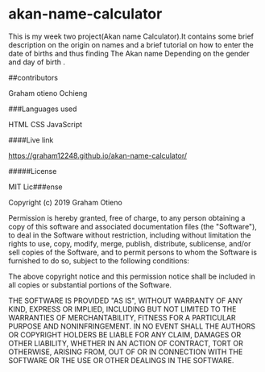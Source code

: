 # akan-name-calculator
This is my week two project(Akan name Calculator).It contains some brief description on the origin on names and a brief tutorial on how to enter the date of births and thus finding The Akan name Depending on the gender and day of birth .


##contributors

Graham otieno Ochieng

###Languages used

HTML
CSS
JavaScript


####Live link

https://graham12248.github.io/akan-name-calculator/



#####License

MIT Lic###ense

Copyright (c) 2019 Graham Otieno

Permission is hereby granted, free of charge, to any person obtaining a copy
of this software and associated documentation files (the "Software"), to deal
in the Software without restriction, including without limitation the rights
to use, copy, modify, merge, publish, distribute, sublicense, and/or sell
copies of the Software, and to permit persons to whom the Software is
furnished to do so, subject to the following conditions:

The above copyright notice and this permission notice shall be included in all
copies or substantial portions of the Software.

THE SOFTWARE IS PROVIDED "AS IS", WITHOUT WARRANTY OF ANY KIND, EXPRESS OR
IMPLIED, INCLUDING BUT NOT LIMITED TO THE WARRANTIES OF MERCHANTABILITY,
FITNESS FOR A PARTICULAR PURPOSE AND NONINFRINGEMENT. IN NO EVENT SHALL THE
AUTHORS OR COPYRIGHT HOLDERS BE LIABLE FOR ANY CLAIM, DAMAGES OR OTHER
LIABILITY, WHETHER IN AN ACTION OF CONTRACT, TORT OR OTHERWISE, ARISING FROM,
OUT OF OR IN CONNECTION WITH THE SOFTWARE OR THE USE OR OTHER DEALINGS IN THE
SOFTWARE.
